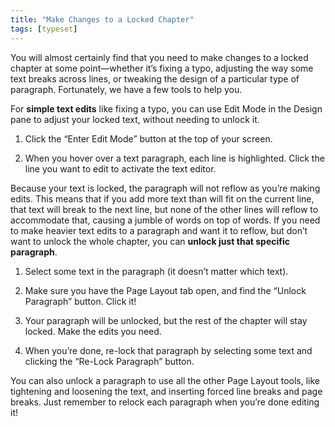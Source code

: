 ```yaml
---
title: "Make Changes to a Locked Chapter"
tags: [typeset]
---
```

 
<html><body><section data-type="chapter" class="hsecchapter" data-hederis-type="hsecchapter" id="locked-changes" data-pi-attrs="id: locked-changes; data-tags: typeset;" role="doc-chapter" data-tags="typeset" data-author-name=" " data-book-title=" " title="Make Changes to a Locked Chapter"><p class="hblkp" data-hederis-type="hblkp" id="pinFYkjel">You will almost certainly find that you need to make changes to a locked chapter at some point&#8212;whether it&#8217;s fixing a typo, adjusting the way some text breaks across lines, or tweaking the design of a particular type of paragraph. Fortunately, we have a few tools to help you.</p><p class="hblkp" data-hederis-type="hblkp" id="pYq29fGF8">For <strong data-hederis-type="hspanstrong" id="pIeJbIX0J">simple text edits</strong> like fixing a typo, you can use Edit Mode in the Design pane to adjust your locked text, without needing to unlock it. </p><ol class="hwprnumlist" data-hederis-type="hwprnumlist" id="pTyJrqbLy"><li class="hblkoli" data-hederis-type="hblkoli" id="lilkNfsadP"><p class="hblkoli" data-hederis-type="hblklip" id="pIu3wehHS">Click the &#8220;Enter Edit Mode&#8221; button at the top of your screen.</p></li><li class="hblkoli" data-hederis-type="hblkoli" id="lieIm3YVh9"><p class="hblkoli" data-hederis-type="hblklip" id="pO4Yob4if">When you hover over a text paragraph, each line is highlighted. Click the line you want to edit to activate the text editor.</p></li></ol><p class="hblkp" data-hederis-type="hblkp" id="pMKzYNW9S">Because your text is locked, the paragraph will not reflow as you&#8217;re making edits. This means that if you add more text than will fit on the current line, that text will break to the next line, but none of the other lines will reflow to accommodate that, causing a jumble of words on top of words. If you need to make heavier text edits to a paragraph and want it to reflow, but don&#8217;t want to unlock the whole chapter, you can <strong class="hspanstrong" data-hederis-type="hspanstrong" id="p2JnLASNZ">unlock just that specific paragraph</strong>.</p><ol class="hwprnumlist" data-hederis-type="hwprnumlist" id="p8EI48D4U"><li class="hblkoli" data-hederis-type="hblkoli" id="liE8Of0yS9"><p class="hblkoli" data-hederis-type="hblklip" id="pqNlAcbw2">Select some text in the paragraph (it doesn&#8217;t matter which text).</p></li><li class="hblkoli" data-hederis-type="hblkoli" id="li4PDljY4I"><p class="hblkoli" data-hederis-type="hblklip" id="p8fiHBXxf">Make sure you have the Page Layout tab open, and find the &#8220;Unlock Paragraph&#8221; button. Click it!</p></li><li class="hblkoli" data-hederis-type="hblkoli" id="liC7bq0e6Q"><p class="hblkoli" data-hederis-type="hblklip" id="pMZ8eIBDZ">Your paragraph will be unlocked, but the rest of the chapter will stay locked. Make the edits you need.</p></li><li class="hblkoli" data-hederis-type="hblkoli" id="liaBefeRVl"><p class="hblkoli" data-hederis-type="hblklip" id="pUiEb5YUU">When you&#8217;re done, re-lock that paragraph by selecting some text and clicking the &#8220;Re-Lock Paragraph&#8221; button.</p></li></ol><p class="hblkp" data-hederis-type="hblkp" id="pQmqNIB4s">You can also unlock a paragraph to use all the other Page Layout tools, like tightening and loosening the text, and inserting forced line breaks and page breaks. Just remember to relock each paragraph when you&#8217;re done editing it!</p></section></body></html>
